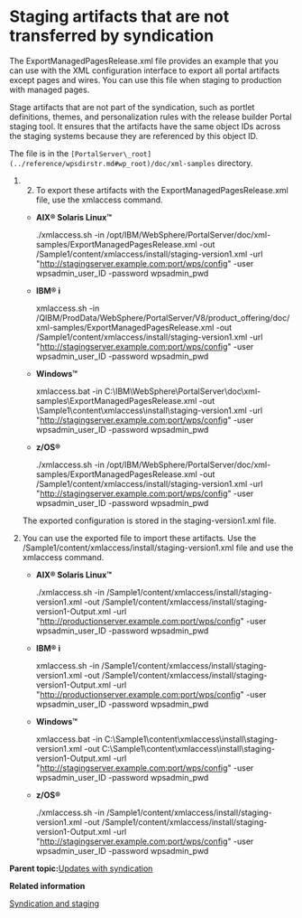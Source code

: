 # Staging artifacts that are not transferred by syndication

The ExportManagedPagesRelease.xml file provides an example that you can use with the XML configuration interface to export all portal artifacts except pages and wires. You can use this file when staging to production with managed pages.

Stage artifacts that are not part of the syndication, such as portlet definitions, themes, and personalization rules with the release builder Portal staging tool. It ensures that the artifacts have the same object IDs across the staging systems because they are referenced by this object ID.

The file is in the `[PortalServer\_root](../reference/wpsdirstr.md#wp_root)/doc/xml-samples` directory.

1.  2.  To export these artifacts with the ExportManagedPagesRelease.xml file, use the xmlaccess command.

    -   **AIX® Solaris Linux™**

        ./xmlaccess.sh -in /opt/IBM/WebSphere/PortalServer/doc/xml-samples/ExportManagedPagesRelease.xml -out /Sample1/content/xmlaccess/install/staging-version1.xml -url "http://stagingserver.example.com:port/wps/config" -user wpsadmin\_user\_ID -password wpsadmin\_pwd

    -   **IBM® i**

        xmlaccess.sh -in /QIBM/ProdData/WebSphere/PortalServer/V8/product\_offering/doc/xml-samples/ExportManagedPagesRelease.xml -out /Sample1/content/xmlaccess/install/staging-version1.xml -url "http://stagingserver.example.com:port/wps/config" -user wpsadmin\_user\_ID -password wpsadmin\_pwd

    -   **Windows™**

        xmlaccess.bat -in C:\\IBM\\WebSphere\\PortalServer\\doc\\xml-samples\\ExportManagedPagesRelease.xml -out \\Sample1\\content\\xmlaccess\\install\\staging-version1.xml -url "http://stagingserver.example.com:port/wps/config" -user wpsadmin\_user\_ID -password wpsadmin\_pwd

    -   **z/OS®**

        ./xmlaccess.sh -in /opt/IBM/WebSphere/PortalServer/doc/xml-samples/ExportManagedPagesRelease.xml -out /Sample1/content/xmlaccess/install/staging-version1.xml -url "http://stagingserver.example.com:port/wps/config" -user wpsadmin\_user\_ID -password wpsadmin\_pwd

    The exported configuration is stored in the staging-version1.xml file.

3.  You can use the exported file to import these artifacts. Use the /Sample1/content/xmlaccess/install/staging-version1.xml file and use the xmlaccess command.

    -   **AIX® Solaris Linux™**

        ./xmlaccess.sh -in /Sample1/content/xmlaccess/install/staging-version1.xml -out /Sample1/content/xmlaccess/install/staging-version1-Output.xml -url "http://productionserver.example.com:port/wps/config" -user wpsadmin\_user\_ID -password wpsadmin\_pwd

    -   **IBM® i**

        xmlaccess.sh -in /Sample1/content/xmlaccess/install/staging-version1.xml -out /Sample1/content/xmlaccess/install/staging-version1-Output.xml -url "http://productionserver.example.com:port/wps/config" -user wpsadmin\_user\_ID -password wpsadmin\_pwd

    -   **Windows™**

        xmlaccess.bat -in C:\\Sample1\\content\\xmlaccess\\install\\staging-version1.xml -out C:\\Sample1\\content\\xmlaccess\\install\\staging-version1-Output.xml -url "http://stagingserver.example.com:port/wps/config" -user wpsadmin\_user\_ID -password wpsadmin\_pwd

    -   **z/OS®**

        ./xmlaccess.sh -in /Sample1/content/xmlaccess/install/staging-version1.xml -out /Sample1/content/xmlaccess/install/staging-version1-Output.xml -url "http://stagingserver.example.com:port/wps/config" -user wpsadmin\_user\_ID -password wpsadmin\_pwd


**Parent topic:**[Updates with syndication](../deploy/dep_up_syn_main.md)

**Related information**  


[Syndication and staging](../deploy/dep_up_syn.md)

